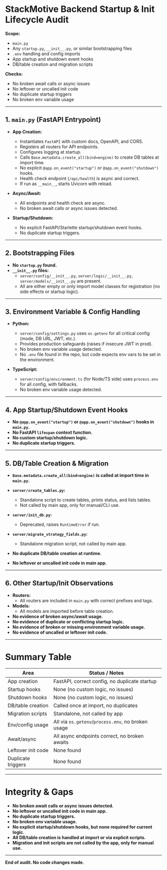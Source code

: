# StackMotive Backend Startup & Init Lifecycle Audit

**Scope:**  
- `main.py`  
- Any `startup.py`, `__init__.py`, or similar bootstrapping files  
- `.env` handling and config imports  
- App startup and shutdown event hooks  
- DB/table creation and migration scripts

**Checks:**  
- No broken await calls or async issues  
- No leftover or uncalled init code  
- No duplicate startup triggers  
- No broken env variable usage

---

## 1. `main.py` (FastAPI Entrypoint)

- **App Creation:**  
  - Instantiates `FastAPI` with custom docs, OpenAPI, and CORS.
  - Registers all routers for API endpoints.
  - Configures logging at startup.
  - Calls `Base.metadata.create_all(bind=engine)` to create DB tables at import time.
  - No explicit `@app.on_event("startup")` or `@app.on_event("shutdown")` hooks.
  - Health check endpoint (`/api/health`) is async and correct.
  - If run as `__main__`, starts Uvicorn with reload.

- **Async/Await:**  
  - All endpoints and health check are async.
  - No broken await calls or async issues detected.

- **Startup/Shutdown:**  
  - No explicit FastAPI/Starlette startup/shutdown event hooks.
  - No duplicate startup triggers.

---

## 2. Bootstrapping Files

- **No `startup.py` found.**
- **`__init__.py` files:**
  - `server/config/__init__.py`, `server/logic/__init__.py`, `server/models/__init__.py` are present.
  - All are either empty or only import model classes for registration (no side effects or startup logic).

---

## 3. Environment Variable & Config Handling

- **Python:**  
  - `server/config/settings.py` uses `os.getenv` for all critical config (mode, DB URL, JWT, etc.).
  - Provides production safeguards (raises if insecure JWT in prod).
  - No broken env variable usage detected.
  - No `.env` file found in the repo, but code expects env vars to be set in the environment.

- **TypeScript:**  
  - `server/config/environment.ts` (for Node/TS side) uses `process.env` for all config, with fallbacks.
  - No broken env variable usage detected.

---

## 4. App Startup/Shutdown Event Hooks

- **No `@app.on_event("startup")` or `@app.on_event("shutdown")` hooks in `main.py`.**
- **No FastAPI `lifespan` context function.**
- **No custom startup/shutdown logic.**
- **No duplicate startup triggers.**

---

## 5. DB/Table Creation & Migration

- **`Base.metadata.create_all(bind=engine)` is called at import time in `main.py`.**
- **`server/create_tables.py`:**  
  - Standalone script to create tables, prints status, and lists tables.
  - Not called by main app, only for manual/CLI use.
- **`server/init_db.py`:**  
  - Deprecated, raises `RuntimeError` if run.
- **`server/migrate_strategy_fields.py`:**  
  - Standalone migration script, not called by main app.

- **No duplicate DB/table creation at runtime.**
- **No leftover or uncalled init code in main app.**

---

## 6. Other Startup/Init Observations

- **Routers:**  
  - All routers are included in `main.py` with correct prefixes and tags.
- **Models:**  
  - All models are imported before table creation.
- **No evidence of broken async/await usage.**
- **No evidence of duplicate or conflicting startup logic.**
- **No evidence of broken or missing environment variable usage.**
- **No evidence of uncalled or leftover init code.**

---

# Summary Table

| Area                | Status / Notes                                                                 |
|---------------------|-------------------------------------------------------------------------------|
| App creation        | FastAPI, correct config, no duplicate startup                                 |
| Startup hooks       | None (no custom logic, no issues)                                             |
| Shutdown hooks      | None (no custom logic, no issues)                                             |
| DB/table creation   | Called once at import, no duplicates                                          |
| Migration scripts   | Standalone, not called by app                                                 |
| Env/config usage    | All via `os.getenv`/`process.env`, no broken usage                            |
| Await/async         | All async endpoints correct, no broken awaits                                 |
| Leftover init code  | None found                                                                    |
| Duplicate triggers  | None found                                                                    |

---

# Integrity & Gaps

- **No broken await calls or async issues detected.**
- **No leftover or uncalled init code in main app.**
- **No duplicate startup triggers.**
- **No broken env variable usage.**
- **No explicit startup/shutdown hooks, but none required for current logic.**
- **All DB/table creation is handled at import or via explicit scripts.**
- **Migration and init scripts are not called by the app, only for manual use.**

---

**End of audit. No code changes made.** 